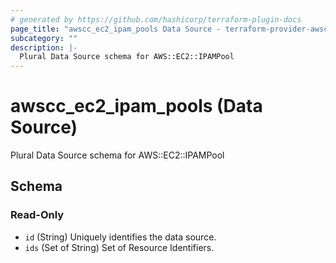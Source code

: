 ```yaml
---
# generated by https://github.com/hashicorp/terraform-plugin-docs
page_title: "awscc_ec2_ipam_pools Data Source - terraform-provider-awscc"
subcategory: ""
description: |-
  Plural Data Source schema for AWS::EC2::IPAMPool
---
```


# awscc_ec2_ipam_pools (Data Source)

Plural Data Source schema for AWS::EC2::IPAMPool



<!-- schema generated by tfplugindocs -->
## Schema

### Read-Only

- `id` (String) Uniquely identifies the data source.
- `ids` (Set of String) Set of Resource Identifiers.


